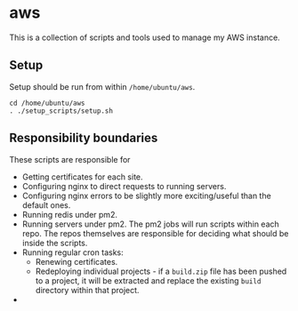 # aws

This is a collection of scripts and tools used to manage my AWS instance.

## Setup

Setup should be run from within `/home/ubuntu/aws`.

```
cd /home/ubuntu/aws
. ./setup_scripts/setup.sh
```

## Responsibility boundaries

These scripts are responsible for
 - Getting certificates for each site.
 - Configuring nginx to direct requests to running servers.
 - Configuring nginx errors to be slightly more exciting/useful than the default ones.
 - Running redis under pm2.
 - Running servers under pm2. The pm2 jobs will run scripts within each repo. The repos themselves are responsible for deciding what should be inside the scripts.
 - Running regular cron tasks:
   - Renewing certificates.
   - Redeploying individual projects - if a `build.zip` file has been pushed to a project, it will be extracted and replace the existing `build` directory within that project.
 - 
